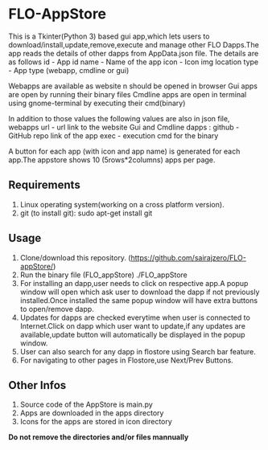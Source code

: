 # FLO-AppStore
This is a Tkinter(Python 3) based gui app,which lets users to download/install,update,remove,execute and manage other FLO Dapps.The app reads the details of other dapps from AppData.json file.
The details are as follows 
id - App id
name - Name of the app
icon - Icon img location 
type - App type (webapp, cmdline or gui)

Webapps are available as website n should be opened in browser
Gui apps are open by running their binary files
Cmdline apps are open in terminal using gnome-terminal by executing their cmd(binary)

In addition to those values the following values are also in json file, 
webapps url - url link to the website
Gui and Cmdline dapps :
github - GitHub repo link of the app
exec - execution cmd for the binary

A button for each app (with icon and app name) is generated for each app.The appstore shows 10 (5rows*2columns) apps per page.

## Requirements
1. Linux operating system(working on a cross platform version).
2. git (to install git):
		sudo apt-get install git

## Usage
1. Clone/download this repository. (https://github.com/sairajzero/FLO-appStore/)
2. Run the binary file (FLO_appStore)
		./FLO_appStore
3. For installing an dapp,user needs to click on respective app.A popup window will open which ask user to download the dapp if not previously installed.Once installed the same popup window will have extra buttons to open/remove dapp.
4. Updates for dapps are checked everytime when user is connected to Internet.Click on dapp which user want to update,if any updates are available,update button will automatically be displayed in the popup window.
5. User can also search for any dapp in flostore using Search bar feature.
6. For navigating to other pages in Flostore,use Next/Prev Buttons.

## Other Infos

1. Source code of the AppStore is main.py
2. Apps are downloaded in the apps directory
3. Icons for the apps are stored in icon directory

**Do not remove the directories and/or files mannually**
